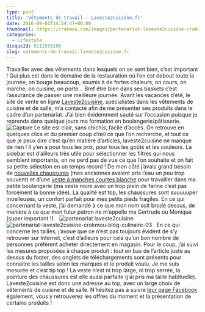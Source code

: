 ```yaml
---
type: post
title: 'Vêtements de travail – Laveste2cuisine.fr'
date: 2016-09-01T14:54:47+00:00
thumbnail: https://crokmou.com/images/partenariat-laveste2cuisine-crokmou-blog-culinaire-01.jpg
categories:
  - Lifestyle
disqusId: 5111553196
slug: vetements-de-travail-laveste2cuisine-fr
---
```


Travailler avec des vêtements dans lesquels on se sent bien, c’est important ! Qui plus est dans le domaine de la restauration où l’on est debout toute la journée, on bouge beaucoup, soumis à de fortes chaleurs, on cours, on marche, on cuisine, on porte… Bref être bien dans ses baskets c’est l’assurance de passer une meilleure journée. Avant les vacances d’été, le site de vente en ligne [Laveste2cuisine](http://www.laveste2cuisine.fr/), spécialistes dans les vêtements de cuisine et de salle, m’a contacté afin de me présenter ses produits dans le cadre d’un partenariat. J’ai bien évidemment sauté sur l’occasion puisque je reprends dans quelque jours ma formation en boulangerie/pâtisserie.   ![Capture](https://crokmou.com/images/Capture_pwlggt.png) Le site est clair, sans chichis, facile d’accès. On retrouve en quelques clics et du premier coup d’œil ce que l’on recherche, et tout ce que je peux dire c’est qu’en matière d’articles, laveste2cuisine ne manque de rien ! Il y’en a pour tous les prix, pour tous les goûts et les couleurs. La sidebar est d’ailleurs très utile pour sélectionner les filtres qui nous semblent importants, on ne perd pas de vue ce que l’on souhaite et on fait sa petite sélection en un temps record ! De mon côté j’avais grand besoin de [nouvelles chaussures](http://www.laveste2cuisine.fr/chaussures/250-chaussures-reply-upower.html) (mes anciennes avaient pris l’eau un peu trop souvent) et d’une [veste à manches courtes blanche](http://www.laveste2cuisine.fr/vestes/122-veste-manille-mc-robur.html) pour travailler dans ma petite boulangerie (ma veste noire avec un trop plein de farine c’est pas forcément la bonne idée). La qualité est top, les chaussures sont suuuuuper moelleuses, un confort parfait pour mes petits pieds fragiles. En ce qui concernant la veste, j’ai demandé à ce que mon nom soit brodé dessus, de manière à ce que mon futur patron ne m’appelle ma Gertrude ou Monique (super important !).   ![partenariat laveste2cuisine](https://crokmou.com/images/partenariat-laveste2cuisine-crokmou-blog-culinaire-02_r0bzci.jpg)![partenariat-laveste2cuisine-crokmou-blog-culinaire-03](https://crokmou.com/images/partenariat-laveste2cuisine-crokmou-blog-culinaire-03_bqpd1m.jpg)   En ce qui concerne les tailles, j’avoue que ce n’est pas toujours évident de s’y retrouver sur Internet, c’est d’ailleurs pour cela qu’un bon nombre de personnes préfèrent acheter directement en magasin. Pour le coup, j’ai suivi les mesures proposées à chaque produit : tout en bas de l’article juste au dessus du footer, des onglets de téléchargements sont présents pour connaitre les tailles selon les marques et le produit voulu. Je me suis mesurée et c’est tip top ! La veste n’est ni trop large, ni trop serrée, la pointure des chaussures est elle aussi parfaite (j’ai pris ma taille habituelle). Laveste2cuisine est donc une adresse au top, avec un large choix de vêtements de cuisine et de salle. N’hésitez pas à suivre [leur page Facebook](https://www.facebook.com/LaVeste2Cuisine-1026703880734271/) également, vous y retrouverez les offres du moment et la présentation de certains produits !